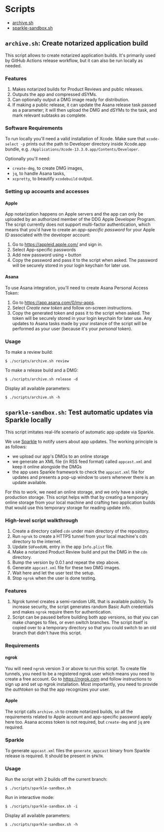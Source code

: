 # Scripts

* [archive.sh](#archivesh-create-notarized-application-build)
* [sparkle-sandbox.sh](#sparkle-sandboxsh-test-automatic-updates-via-sparkle-locally)

## `archive.sh`: Create notarized application build

This script allows to create notarized application builds. It's primarily 
used by GitHub Actions release workflow, but it can also be run locally
as needed.

### Features

1. Makes notarized builds for Product Reviews and public releases.
1. Outputs the app and compressed dSYMs.
1. Can optionally output a DMG image ready for distribution.
1. If making a public release, it can update the Asana release task passed as
  a parameter; it will then upload the DMG and dSYMs to the task, and mark
  relevant subtasks as complete.

### Software Requirements

To run locally you'll need a valid installation of Xcode. Make sure that 
`xcode-select -p` prints out the path to Developer directory inside Xcode.app
bundle, e.g. `/Applications/Xcode-13.3.0.app/Contents/Developer`.

Optionally you'll need:
* `create-dmg`, to create DMG images,
* `jq`, to handle Asana tasks,
* `xcpretty`, to beautify `xcodebuild` output.

### Setting up accounts and accesses

#### Apple

App notarization happens on Apple servers and the app can only be uploaded by
an authorized member of the DDG Apple Developer Program. The script currently
does not support multi-factor authentication, which means that you'd have to
create an _app-specific password_ for your Apple ID associated with the
developer account:

1. Go to https://appleid.apple.com/ and sign in.
1. Select App-specific passwords
1. Add new password using `+` button
1. Copy the password and pass it to the script when asked. The password will
  be securely stored in your login keychain for later use.

#### Asana

To use Asana integration, you'll need to create Asana Personal Access Token:

1. Go to https://app.asana.com/0/my-apps.
1. Select _Create new token_ and follow on-screen instructions.
1. Copy the generated token and pass it to the script when asked. The token
  will be securely stored in your login keychain for later use. Any updates
  to Asana tasks made by your instance of the script will be performed as
  your user (because it's your _personal_ token).

### Usage

To make a review build:

    $ ./scripts/archive.sh review

To make a release build and a DMG:

    $ ./scripts/archive.sh release -d

Display all available parameters:

    $ ./scripts/archive.sh -h


## `sparkle-sandbox.sh`: Test automatic updates via Sparkle locally

This script imitates real-life scenario of automatic app update via Sparkle.

We use [Sparkle](https://sparkle-project.org/) to notify users about app
updates. The working principle is as follows:
* we upload our app's DMGs to an online storage
* we generate an XML file (in RSS feed format) called `appcast.xml` and keep it
  online alongside the DMGs
* the app uses Sparkle framework to check the `appcast.xml` file for updates
  and presents a pop-up window to users whenever there is an update available.

For this to work, we need an online storage, and we only have a single,
production storage. This script helps with that by creating a temporary online
storage from your local machine and crafting two application builds that
would use this temporary storage for reading update info.

### High-level script walkthrough

1. Create a directory called `cdn` under main directory of the repository.
1. Run `ngrok` to create a HTTPS tunnel from your local machine's cdn
  directory to the internet.
1. Update `SUFeedURL` entry in the app `Info.plist` file.
1. Make a notarized Product Review build and put the DMG in the `cdn` directory.
1. Bump the version by 0.0.1 and repeat the step above.
1. Generate `appcast.xml` file for these two DMG images.
1. Wait here and let the user test the setup.
1. Stop `ngrok` when the user is done testing.

### Features

1. Ngrok tunnel creates a semi-random URL that is available publicly.
  To increase security, the script generates random Basic Auth credentials and
  makes `ngrok` require them for authentication.
1. Script can be paused before building both app versions, so that you can make
  changes to files, or even switch branches. The script itself is copied over
  to a temporary directory so that you could switch to an old branch that
  didn't have this script.

### Requirements

#### ngrok

You will need `ngrok` version 3 or above to run this script. To create file
tunnels, you need to be a registered ngrok user which means you need to create
a free account. Go to https://ngrok.com and follow instructions to sign up and
set up ngrok installation. Most importantly, you need to provide the _authtoken_
so that the app recognizes your user.

#### Apple

The script calls `archive.sh` to create notarized builds, so all the
requirements related to Apple account and app-specific password apply here too.
Asana access token is not required, but `create-dmg` and `jq` are required.

### Sparkle

To generate `appcast.xml` files the `generate_appcast` binary from Sparkle release is required. It should be present in `$PATH`.

### Usage

Run the script with 2 builds off the current branch:

    $ ./scripts/sparkle-sandbox.sh

Run in interactive mode:

    $ ./scripts/sparkle-sandbox.sh -i

Display all available parameters:

    $ ./scripts/sparkle-sandbox.sh -h
